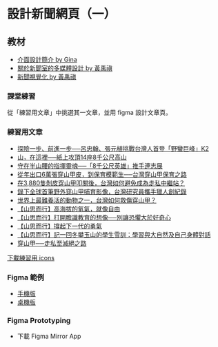 # 設計新聞網頁（一）

## 教材
- [介面設計簡介 by Gina](https://github.com/nickhsine/teach-at-nccu/raw/master/assets/introduction-to-user-interface-by-gina.key)
- [關於新聞室的多媒體設計 by 黃禹禛](https://nickhsine.github.io/teach-at-nccu/assets/design-tutorial-by-yuchen.pdf)
- [新聞視覺化 by 黃禹禛](https://nickhsine.github.io/teach-at-nccu/assets/news-visualization-by-yuchen.pdf)

### 課堂練習
從「練習用文章」中挑選其一文章，並用 figma 設計文章頁。

### 練習用文章
- [探險一步、前進一步──呂忠翰、張元植挑戰台灣人首登「野蠻巨峰」K2](./eight-thousanders-2019-taiwan-k2-project.md)
- [山，在這裡──紙上攻頂14座8千公尺高山](./eight-thousanders-how-to-climb-mountains.md)
- [守在半山腰的指揮靈魂──「8千公尺英雄」推手連志展](./eight-thousanders-taiwan-history.md)
- [從年出口6萬張穿山甲皮，到保育模範生──台灣穿山甲保育之路](./pangolin-conservation-history-in-taiwan.md)
- [在3,880隻剝皮穿山甲叩關後，台灣如何避免成為走私中繼站？](./pangolin-smuggling-in-taiwan.md)
- [錄下全球首筆野外穿山甲哺育影像，台灣研究員攜手獵人創紀錄](./pangolin-studies-local-knowledge.md)
- [世界上最難養活的動物之一，台灣如何救傷穿山甲？](./pangolins-breed-experience-in-taiwan.md)
- [【山思而行】高海拔的氧氣，就像自由](./saturday-features-mountain-climbing-acute-mountain-sickness.md)
- [【山思而行】打開膽識教育的想像──別讓恐懼大於好奇心](./saturday-features-mountain-climbing-courage-education.md)
- [【山思而行】撐起下一代的勇氣](./saturday-features-mountain-climbing-educate-next-generation-courage-to-try.md)
- [【山思而行】記一回冬攀玉山的學生雪訓：學習與大自然及自己身體對話](./saturday-features-mountain-climbing-jade-moutain-in-winter.md)
- [穿山甲──走私至滅絕之路](./the-pangolin-reports-trafficked-to-extinction.md)

[下載練習用 icons](https://github.com/nickhsine/teach-at-nccu/raw/master/assets/icons/icons.zip)

### Figma 範例
- [手機版](https://www.figma.com/file/myAVmoaE5ibPZFGIbnysrT/course-demo-article-page-v2?node-id=0%3A1)
- [桌機版](https://www.figma.com/file/myAVmoaE5ibPZFGIbnysrT/course-demo-article-page-v2?node-id=873%3A330)

### Figma Prototyping
- 下載 Figma Mirror App
